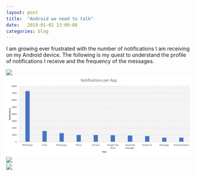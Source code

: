 ```yaml
---
layout: post
title:  "Android we need to talk"
date:   2019-01-02 13:09:08
categories: blog
---
```


I am growing ever frustrated with the number of notifications I am receiving on my Android device. The following is my quest to understand the profile of notifications I receive and the frequency of the messages.

<div class="honeycombpic">
<img src="https://github.com/bawn92/bawn92.github.io/blob/master/assets/img/androidnotificationspiechart?raw=true"/>
</div>

<div class="honeycombpic">
<img src="https://github.com/bawn92/bawn92.github.io/blob/master/assets/img/androidnotificationsperapp.png?raw=true"/>
</div>

<div class="honeycombpic">
<img src="https://github.com/bawn92/bawn92.github.io/blob/master/assets/img/androidnotificationspermonth?raw=true"/>
</div>

<div class="honeycombpic">
<img src="https://github.com/bawn92/bawn92.github.io/blob/master/assets/img/androidnotificationsperhour?raw=true"/>
</div>



